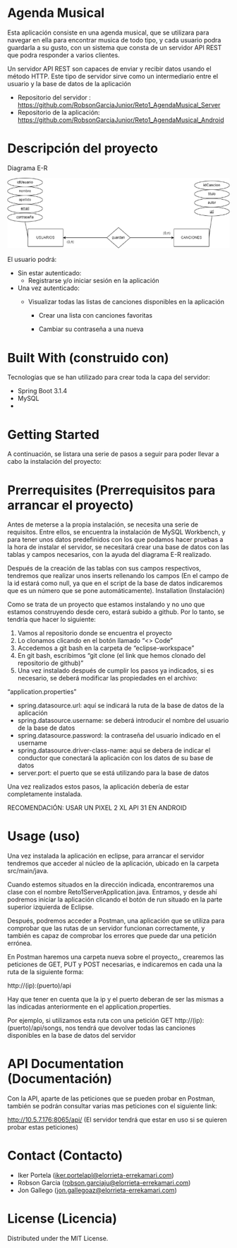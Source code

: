 # Agenda Musical

Esta aplicación consiste en una agenda musical, que se utilizara para navegar en ella para encontrar musica de todo tipo, y cada usuario podra guardarla a su gusto, con un sistema que consta de un servidor API REST que podra responder a varios clientes.

Un servidor API REST son capaces de enviar y recibir datos usando el método HTTP. Este tipo de servidor sirve como un intermediario entre el usuario y la base de datos de la aplicación

- Repositorio del servidor : https://github.com/RobsonGarciaJunior/Reto1_AgendaMusical_Server
- Repositorio de la aplicación: https://github.com/RobsonGarciaJunior/Reto1_AgendaMusical_Android


# Descripción del proyecto
Diagrama E-R

![Screenshot](Reto1_BBDD_E-R-Diagrama_E-R.png)
	
El usuario podrá:
- Sin estar autenticado:
	- Registrarse y/o iniciar sesión en la aplicación
- Una vez autenticado:	
	- Visualizar todas las listas de canciones disponibles en la aplicación

		- Crear una lista con canciones favoritas

		- Cambiar su contraseña a una nueva

# Built With (construido con)

Tecnologías que se han utilizado para crear toda la capa del servidor:
- Spring Boot 3.1.4
- MySQL
- 
# Getting Started

A continuación, se listara una serie de pasos a seguir para poder llevar a cabo la instalación del proyecto:

# Prerrequisites (Prerrequisitos para arrancar el proyecto)

Antes de meterse a la propia instalación, se necesita una serie de requisitos. Entre ellos, se encuentra la instalación de MySQL Workbench, y para tener unos datos predefinidos con los que podamos hacer pruebas a la hora de instalar el servidor, se necesitará crear una base de datos con las tablas y campos necesarios, con la ayuda del diagrama E-R realizado.

Después de la creación de las tablas con sus campos respectivos, tendremos que realizar unos inserts rellenando los campos (En el campo de la id estará como null, ya que en el script de la base de datos indicaremos que es un número que se pone automáticamente).
Installation (Instalación)

Como se trata de un proyecto que estamos instalando y no uno que estamos construyendo desde cero, estará subido a github. Por lo tanto, se tendría que hacer lo siguiente:

1. Vamos al repositorio donde se encuentra el proyecto
2. Lo clonamos clicando en el botón llamado “<> Code”
3. Accedemos a git bash en la carpeta de “eclipse-workspace”
4. En git bash, escribimos “git clone (el link que hemos clonado del repositorio de github)”
5. Una vez instalado después de cumplir los pasos ya indicados, si es necesario, se deberá modificar las propiedades en el archivo:

“application.properties”
- spring.datasource.url: aquí se indicará la ruta de la base de datos de la aplicación
- spring.datasource.username: se deberá introducir el nombre del usuario de la base de datos
- spring.datasource.password: la contraseña del usuario indicado en el username
- spring.datasource.driver-class-name: aqui se debera de indicar el conductor que conectará la aplicación con los datos de su base de datos
- server.port: el puerto que se está utilizando para la base de datos

Una vez realizados estos pasos, la aplicación debería de estar completamente instalada.

RECOMENDACIÓN: USAR UN PIXEL 2 XL API 31 EN ANDROID
# Usage (uso)

Una vez instalada la aplicación en eclipse, para arrancar el servidor tendremos que acceder al núcleo de la aplicación, ubicado en la carpeta src/main/java.

Cuando estemos situados en la dirección indicada, encontraremos una clase con el nombre Reto1ServerApplication.java. Entramos, y desde ahí podremos iniciar la aplicación clicando el botón de run situado en la parte superior izquierda de Eclipse.

Después, podremos acceder a Postman, una aplicación que se utiliza para comprobar que las rutas de un servidor funcionan correctamente, y también es capaz de comprobar los errores que puede dar una petición errónea.

En Postman haremos una carpeta nueva sobre el proyecto,, crearemos las peticiones de GET, PUT y POST necesarias, e indicaremos en cada una la ruta de la siguiente forma:

http://(ip):(puerto)/api

Hay que tener en cuenta que la ip y el puerto deberan de ser las mismas a las indicadas anteriormente en el application.properties.

Por ejemplo, si utilizamos esta ruta con una petición GET http://(ip):(puerto)/api/songs, nos tendrá que devolver todas las canciones disponibles en la base de datos del servidor

# API Documentation (Documentación)
Con la API, aparte de las peticiones que se pueden probar en Postman, también se podrán consultar varias mas peticiones con el siguiente link:

http://10.5.7.176:8065/api/
(El servidor tendrá que estar en uso si se quieren probar estas peticiones)

# Contact (Contacto)
- Iker Portela (iker.portelapl@elorrieta-errekamari.com)
- Robson Garcia (robson.garciaju@elorrieta-errekamari.com)
- Jon Gallego (jon.gallegoaz@elorrieta-errekamari.com)

# License (Licencia)
Distributed under the MIT License.
